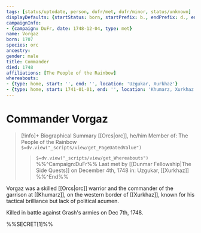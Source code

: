 ```yaml
---
tags: [status/uptodate, person, dufr/met, dufr/minor, status/unknown]
displayDefaults: {startStatus: born, startPrefix: b., endPrefix: d., endStatus: died}
campaignInfo:
- {campaign: DuFr, date: 1748-12-04, type: met}
name: Vorgaz
born: 1707
species: orc
ancestry:
gender: male
title: Commander
died: 1748
affiliations: [The People of the Rainbow]
whereabouts:
- {type: home, start: '', end: '', location: 'Uzgukar, Xurkhaz'}
- {type: home, start: 1741-01-01, end: '', location: 'Khumarz, Xurkhaz'}
---
```

# Commander Vorgaz
>[!info]+ Biographical Summary
>[[Orcs|orc]], he/him
> Member of: The People of the Rainbow
>`$=dv.view("_scripts/view/get_PageDatedValue")`
>> `$=dv.view("_scripts/view/get_Whereabouts")`
>>%%^Campaign:DuFr%% Last met by [[Dunmar Fellowship|The Side Quests]] on December 4th, 1748 in: Uzgukar, [[Xurkhaz]] %%^End%%

Vorgaz was a skilled [[Orcs|orc]] warrior and the commander of the garrison at [[Khumarz]], on the western border of [[Xurkhaz]], known for his tactical brilliance but lack of political acumen. 

Killed in battle against Grash's armies on Dec 7th, 1748. 

%%SECRET[1]%%

